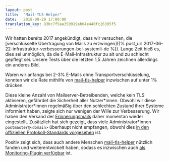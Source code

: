 ```yaml
---
layout: post
title:  "Mail-TLS-Helper"
date:   2018-09-29 17:00:00
translation_key: 83bc7f5aa350919ab04e440fc26305f5
---
```


Wir hatten bereits 2017 angekündigt, dass wir versuchen, die [verschlüsselte Übertragung von Mails zu erzwingen]({% post_url 2017-06-22-infrastruktur-verbesserungen-bei-systemli-de %}). Lange Zeit hieß es, dies sei unmöglich, da die E-Mail-Infrastruktur zu alt und zu schlecht gepflegt sei. Unsere Tests über die letzten 1,5 Jahren zeichnen allerdings ein anderes Bild.

Waren wir anfangs bei 2-3% E-Mails ohne Transportverschlüsselung, konnten wir die Rate mithilfe von [mail-tls-helper](https://github.com/systemli/mail-tls-helper) inzwischen auf unter 1% drücken.

Diese kleine Anzahl von Mailserver-Betreibenden, welche kein TLS aktivieren, gefährdet die Sicherheit aller Nutzer\*innen. Obwohl wir diese Administrator\*innen regelmäßig über den schlechten Zustand ihrer Systeme informiert haben, zeigte sich nur wenigen der Wille zur Verbesserung. Wir haben den Versand der [Erinnerungsmails](https://github.com/systemli/mail-tls-helper/blob/master/mail-tls-helper.py#L120) daher momentan wieder eingestellt. Zusätzlich hat sich gezeigt, dass viele Administrator\*innen `postmaster@<domain>` überhaupt nicht empfangen, obwohl dies [in den offiziellen Protokoll-Standards vorgesehen](https://en.wikipedia.org/wiki/Postmaster_%28computing%29) ist.

Positiv zeigt sich, dass auch andere Menschen [mail-tls-helper](https://github.com/systemli/mail-tls-helper/) nützlich fanden und weiterentwickelt haben, sodass es inzwischen auch [als Monitoring-Plugin verfügbar](https://github.com/systemli/mail-tls-helper/pull/23#issuecomment-398909504) ist.

